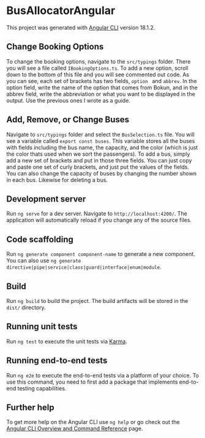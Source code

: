 # BusAllocatorAngular

This project was generated with [Angular CLI](https://github.com/angular/angular-cli) version 18.1.2.

## Change Booking Options

To change the booking options, navigate to the `src/typings` folder. There you will see a file called `IBookingOptions.ts`. To add a new option, scroll down to the bottom of this file and you will see commented out code. As you can see, each set of brackets has two fields, `option ` and `abbrev`. In the option field, write the name of the option that comes from Bokun, and in the abbrev field, write the abbreviation or what you want to be displayed in the output. Use the previous ones I wrote as a guide.

## Add, Remove, or Change Buses

Navigate to `src/typings` folder and select the `BusSelection.ts` file. You will see a variable called `export const buses`. This variable stores all the buses with fields including the bus name, the capacity, and the color (which is just the color thats used when we sort the passengers). To add a bus, simply add a new set of brackets and put in those three fields. You can just copy and paste one set of curly brackets, and just put the values of the fields. You can also change the capacity of buses by changing the number shown in each bus. Likewise for deleting a bus. 

## Development server

Run `ng serve` for a dev server. Navigate to `http://localhost:4200/`. The application will automatically reload if you change any of the source files.

## Code scaffolding

Run `ng generate component component-name` to generate a new component. You can also use `ng generate directive|pipe|service|class|guard|interface|enum|module`.

## Build

Run `ng build` to build the project. The build artifacts will be stored in the `dist/` directory.

## Running unit tests

Run `ng test` to execute the unit tests via [Karma](https://karma-runner.github.io).

## Running end-to-end tests

Run `ng e2e` to execute the end-to-end tests via a platform of your choice. To use this command, you need to first add a package that implements end-to-end testing capabilities.

## Further help

To get more help on the Angular CLI use `ng help` or go check out the [Angular CLI Overview and Command Reference](https://angular.dev/tools/cli) page.
